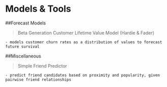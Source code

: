 # Models & Tools

##Forecast Models
> Beta Generation Customer Lifetime Value Model (Hardie & Fader)

    - models customer churn rates as a distribution of values to forecast future survival

##Miscellaneous
> Simple Friend Predictor

    - predict friend candidates based on proximity and popularity, given pairwise friend relationships
